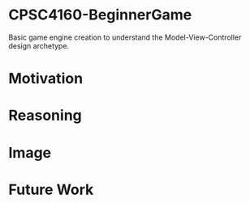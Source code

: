 # CPSC4160-BeginnerGame
Basic game engine creation to understand the Model-View-Controller design archetype. 

# Motivation

# Reasoning

# Image

# Future Work